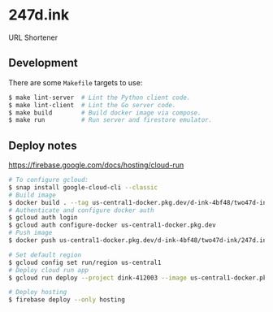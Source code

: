 # 247d.ink
URL Shortener

## Development

There are some `Makefile` targets to use:

```bash
$ make lint-server  # Lint the Python client code.
$ make lint-client  # Lint the Go server code.
$ make build        # Build docker image via compose.
$ make run          # Run server and firestore emulator.
```

## Deploy notes

https://firebase.google.com/docs/hosting/cloud-run

```bash
# To configure gcloud:
$ snap install google-cloud-cli --classic
# Build image
$ docker build . --tag us-central1-docker.pkg.dev/d-ink-4bf48/two47d-ink/247d.ink:test
# Authenticate and configure docker auth
$ gcloud auth login
$ gcloud auth configure-docker us-central1-docker.pkg.dev
# Push image
$ docker push us-central1-docker.pkg.dev/d-ink-4bf48/two47d-ink/247d.ink:test
```

```bash
# Set default region
$ gcloud config set run/region us-central1
# Deploy cloud run app
$ gcloud run deploy --project dink-412003 --image us-central1-docker.pkg.dev/d-ink-4bf48/two47d-ink/247d.ink:test
```

```bash
# Deploy hosting
$ firebase deploy --only hosting
```